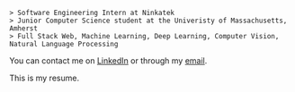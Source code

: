```
> Software Engineering Intern at Ninkatek
> Junior Computer Science student at the Univeristy of Massachusetts, Amherst
> Full Stack Web, Machine Learning, Deep Learning, Computer Vision, Natural Language Processing
```

You can contact me on [LinkedIn](https://www.linkedin.com/in/kevinmsmith131/) or through my [email](kevinmsmith131@gmail.com).

This is my resume.
